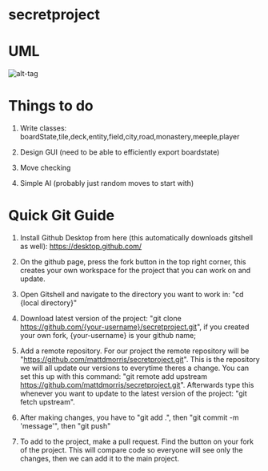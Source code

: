 # secretproject
# UML

![alt-tag](https://github.com/mattdmorris/secretproject/blob/master/umlpng.png)

# Things to do

1) Write classes: boardState,tile,deck,entity,field,city,road,monastery,meeple,player

2) Design GUI (need to be able to efficiently export boardstate)

3) Move checking

4) Simple AI (probably just random moves to start with)


# Quick Git Guide

1) Install Github Desktop from here (this automatically downloads gitshell as well): https://desktop.github.com/

2) On the github page, press the fork button in the top right corner, this creates your own workspace for the project that you can work on and update.

3) Open Gitshell and navigate to the directory you want to work in: "cd {local directory}"

4) Download latest version of the project: "git clone https://github.com/{your-username}/secretproject.git",  if you created your own fork, {your-username} is your github name;

5) Add a remote repository. For our project the remote repository will be "https://github.com/mattdmorris/secretproject.git". This is the repository we will all update our versions to everytime theres a change. You can set this up with this command: "git remote add upstream https://github.com/mattdmorris/secretproject.git". Afterwards type this whenever you want to update to the latest version of the project: "git fetch upstream".

5) After making changes, you have to "git add .", then "git commit -m 'message'", then "git push"

6) To add to the project, make a pull request. Find the button on your fork of the project. This will compare code so everyone will see only the changes, then we can add it to the main project.
